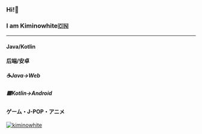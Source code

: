### Hi!👋  
### I am Kiminowhite🇨🇳  

---


<!--
**kiminowhite/kiminowhite** is a ✨ _special_ ✨ repository because its `README.md` (this file) appears on your GitHub profile.

Here are some ideas to get you started:

- 🔭 I’m currently working on ...
- 🌱 I’m currently learning ...
- 👯 I’m looking to collaborate on ...
- 🤔 I’m looking for help with ...
- 💬 Ask me about ...
- 📫 How to reach me: ...
- 😄 Pronouns: ...
- ⚡ Fun fact: ...
-->
#### Java/Kotlin
#### 后端/安卓


##### ☕️Java->Web
##### 🟩Kotlin->Android

#### ゲーム・J-POP・アニメ

[![kiminowhite](https://github-readme-stats.vercel.app/api?username=kiminowhite)](https://github.com/anuraghazra/github-readme-stats)
